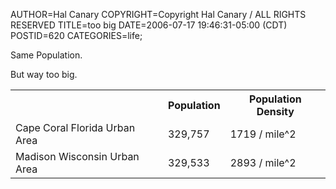 AUTHOR=Hal Canary
COPYRIGHT=Copyright Hal Canary / ALL RIGHTS RESERVED
TITLE=too big
DATE=2006-07-17 19:46:31-05:00 (CDT)
POSTID=620
CATEGORIES=life;

Same Population.

But way too big.

<table class="border"><tbody>
<tr><th> </th><th>Population</th><th>Population Density</th></tr>
<tr><td>Cape Coral Florida Urban Area</td><td>329,757</td><td>1719 / mile^2</td></tr>
<tr><td>Madison Wisconsin Urban Area</td><td>329,533</td><td>2893 / mile^2</td></tr>
</tbody></table>
